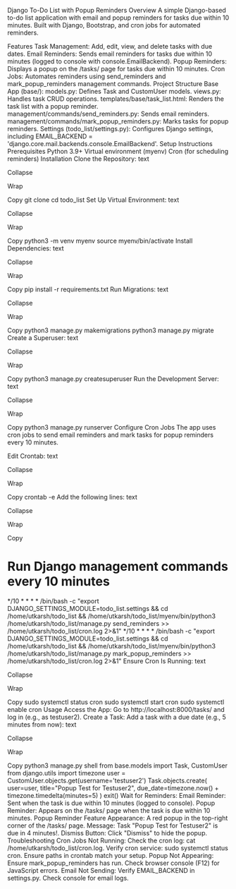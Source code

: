 Django To-Do List with Popup Reminders
Overview
A simple Django-based to-do list application with email and popup reminders for tasks due within 10 minutes. Built with Django, Bootstrap, and cron jobs for automated reminders.

Features
Task Management: Add, edit, view, and delete tasks with due dates.
Email Reminders: Sends email reminders for tasks due within 10 minutes (logged to console with console.EmailBackend).
Popup Reminders: Displays a popup on the /tasks/ page for tasks due within 10 minutes.
Cron Jobs: Automates reminders using send_reminders and mark_popup_reminders management commands.
Project Structure
Base App (base/):
models.py: Defines Task and CustomUser models.
views.py: Handles task CRUD operations.
templates/base/task_list.html: Renders the task list with a popup reminder.
management/commands/send_reminders.py: Sends email reminders.
management/commands/mark_popup_reminders.py: Marks tasks for popup reminders.
Settings (todo_list/settings.py):
Configures Django settings, including EMAIL_BACKEND = 'django.core.mail.backends.console.EmailBackend'.
Setup Instructions
Prerequisites
Python 3.9+
Virtual environment (myenv)
Cron (for scheduling reminders)
Installation
Clone the Repository:
text

Collapse

Wrap

Copy
git clone <repository-url>
cd todo_list
Set Up Virtual Environment:
text

Collapse

Wrap

Copy
python3 -m venv myenv
source myenv/bin/activate
Install Dependencies:
text

Collapse

Wrap

Copy
pip install -r requirements.txt
Run Migrations:
text

Collapse

Wrap

Copy
python3 manage.py makemigrations
python3 manage.py migrate
Create a Superuser:
text

Collapse

Wrap

Copy
python3 manage.py createsuperuser
Run the Development Server:
text

Collapse

Wrap

Copy
python3 manage.py runserver
Configure Cron Jobs
The app uses cron jobs to send email reminders and mark tasks for popup reminders every 10 minutes.

Edit Crontab:
text

Collapse

Wrap

Copy
crontab -e
Add the following lines:
text

Collapse

Wrap

Copy
# Run Django management commands every 10 minutes
*/10 * * * * /bin/bash -c "export DJANGO_SETTINGS_MODULE=todo_list.settings && cd /home/utkarsh/todo_list && /home/utkarsh/todo_list/myenv/bin/python3 /home/utkarsh/todo_list/manage.py send_reminders >> /home/utkarsh/todo_list/cron.log 2>&1"
*/10 * * * * /bin/bash -c "export DJANGO_SETTINGS_MODULE=todo_list.settings && cd /home/utkarsh/todo_list && /home/utkarsh/todo_list/myenv/bin/python3 /home/utkarsh/todo_list/manage.py mark_popup_reminders >> /home/utkarsh/todo_list/cron.log 2>&1"
Ensure Cron Is Running:
text

Collapse

Wrap

Copy
sudo systemctl status cron
sudo systemctl start cron
sudo systemctl enable cron
Usage
Access the App:
Go to http://localhost:8000/tasks/ and log in (e.g., as testuser2).
Create a Task:
Add a task with a due date (e.g., 5 minutes from now):
text

Collapse

Wrap

Copy
python3 manage.py shell
from base.models import Task, CustomUser
from django.utils import timezone
user = CustomUser.objects.get(username='testuser2')
Task.objects.create(
    user=user,
    title="Popup Test for Testuser2",
    due_date=timezone.now() + timezone.timedelta(minutes=5)
)
exit()
Wait for Reminders:
Email Reminder: Sent when the task is due within 10 minutes (logged to console).
Popup Reminder: Appears on the /tasks/ page when the task is due within 10 minutes.
Popup Reminder Feature
Appearance: A red popup in the top-right corner of the /tasks/ page.
Message: Task "Popup Test for Testuser2" is due in 4 minutes!.
Dismiss Button: Click "Dismiss" to hide the popup.
Troubleshooting
Cron Jobs Not Running:
Check the cron log: cat /home/utkarsh/todo_list/cron.log.
Verify cron service: sudo systemctl status cron.
Ensure paths in crontab match your setup.
Popup Not Appearing:
Ensure mark_popup_reminders has run.
Check browser console (F12) for JavaScript errors.
Email Not Sending:
Verify EMAIL_BACKEND in settings.py.
Check console for email logs.
